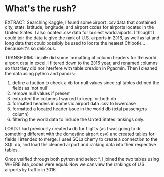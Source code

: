 # What's the rush?

EXTRACT:
    Searching Kaggle, I found some airport .csv data that contained city, state, latitude, longitude, and airport codes for airports located in the United States. I also located .csv data for busiest world aiports. I thought I could join the data to give the rank of U.S. airports in 2016, as well as lat and long data that could possibly be used to locate the nearest Chipotle... because it's so delicious.

TRANSFORM:
    I inially did some formatting of column headers for the world airport data in excel. I filtered down to the 2016 year, and renamed columns so that they did nor interfere with table creation in Pgadmin. Then I cleaned the data using python and pandas:
    
1. define a fuction to check a db for null values since sql tables defined the fields as 'not null'
2. remove null values if present
3. extracted the columns I wanted to keep for both db
4. formatted headers in domestic airport data .csv to lowercase
5. formatted a located header issue in the world db (total passengers column)
6. filtering the world data to include the United States rankings only. 


LOAD:
    I had previously created a db for flights (as I was going to do something different with the domestinc airport csv) and 
    created tables for fields I intended to merge. I used SQLalchemy to create a connection to the SQL db, and load the cleaned airport and ranking data into their respective tables.
    
Once verified through both python and select *, I joined the two tables using WHERE iata_codes were equal. Now we can view the rankings of U.S. airports by traffic in 2016.